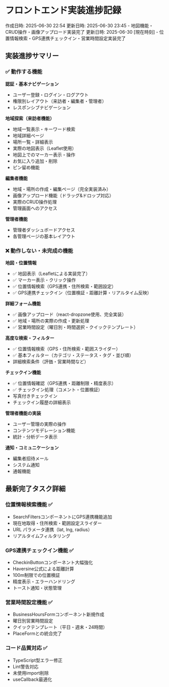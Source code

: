 # フロントエンド実装進捗記録

作成日時: 2025-06-30 22:54
更新日時: 2025-06-30 23:45 - 地図機能・CRUD操作・画像アップロード実装完了
更新日時: 2025-06-30 [現在時刻] - 位置情報検索・GPS連携チェックイン・営業時間設定実装完了

## 実装進捗サマリー

### ✅ 動作する機能

**認証・基本ナビゲーション**
- ユーザー登録・ログイン・ログアウト
- 権限別レイアウト（来訪者・編集者・管理者）
- レスポンシブナビゲーション

**地域探索（来訪者機能）**
- 地域一覧表示・キーワード検索
- 地域詳細ページ
- 場所一覧・詳細表示
- 実際の地図表示（Leaflet使用）
- 地図上でのマーカー表示・操作
- お気に入り追加・削除
- ピン留め機能

**編集者機能**
- 地域・場所の作成・編集ページ（完全実装済み）
- 画像アップロード機能（ドラッグ&ドロップ対応）
- 実際のCRUD操作処理
- 管理画面へのアクセス

**管理者機能**
- 管理者ダッシュボードアクセス
- 各管理ページの基本レイアウト

### ❌ 動作しない・未完成の機能

**地図・位置情報**
- ✅ 地図表示（Leafletによる実装完了）
- ✅ マーカー表示・クリック操作
- ✅ 位置情報検索（GPS連携・住所検索・範囲設定）
- ✅ GPS連携チェックイン（位置検証・距離計算・リアルタイム反映）

**詳細フォーム機能**
- ✅ 画像アップロード（react-dropzone使用、完全実装）
- ✅ 地域・場所の実際の作成・更新処理
- ✅ 営業時間設定（曜日別・時間選択・クイックテンプレート）

**高度な検索・フィルター**
- ✅ 位置情報検索（GPS・住所検索・範囲スライダー）
- ✅ 基本フィルター（カテゴリ・ステータス・タグ・並び順）
- 詳細検索条件（評価・営業時間など）

**チェックイン機能**
- ✅ 位置情報確認（GPS連携・距離制限・精度表示）
- ✅ チェックイン処理（コメント・位置検証）
- 写真付きチェックイン
- チェックイン履歴の詳細表示

**管理者機能の実装**
- ユーザー管理の実際の操作
- コンテンツモデレーション機能
- 統計・分析データ表示

**通知・コミュニケーション**
- 編集者招待メール
- システム通知
- 通報機能

## 最新完了タスク詳細

### 位置情報検索機能 ✅
- SearchFiltersコンポーネントにGPS連携機能追加
- 現在地取得・住所検索・範囲設定スライダー
- URL パラメータ連携（lat, lng, radius）
- リアルタイムフィルタリング

### GPS連携チェックイン機能 ✅  
- CheckinButtonコンポーネント大幅強化
- Haversine公式による距離計算
- 100m制限での位置検証
- 精度表示・エラーハンドリング
- トースト通知・状態管理

### 営業時間設定機能 ✅
- BusinessHoursFormコンポーネント新規作成
- 曜日別営業時間設定
- クイックテンプレート（平日・週末・24時間）
- PlaceFormとの統合完了

### コード品質対応 ✅
- TypeScript型エラー修正
- Lint警告対応
- 未使用import削除
- useCallback最適化
